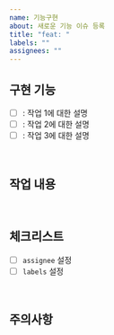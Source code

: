 ```yaml
---
name: 기능구현
about: 새로운 기능 이슈 등록
title: "feat: "
labels: ""
assignees: ""
---
```


## 구현 기능

- [ ] : 작업 1에 대한 설명
- [ ] : 작업 2에 대한 설명
- [ ] : 작업 3에 대한 설명

<br/>

## 작업 내용

<br/>

## 체크리스트

- [ ] `assignee` 설정
- [ ] `labels` 설정

<br/>

## 주의사항
